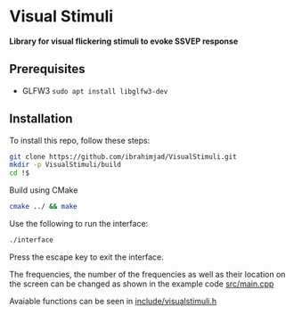 # Visual Stimuli

**Library for visual flickering stimuli to evoke SSVEP response**

## Prerequisites
* GLFW3 `sudo apt install libglfw3-dev`

## Installation
To install this repo, follow these steps:
```bash
git clone https://github.com/ibrahimjad/VisualStimuli.git
mkdir -p VisualStimuli/build
cd !$
```
Build using CMake
```bash
cmake ../ && make
```
Use the following to run the interface:
```bash
./interface 
```

Press the escape key to exit the interface.

The frequencies, the number of the frequencies as well as their location on the screen can be changed as shown in the example code [src/main.cpp](src/main.cpp)

Avaiable functions can be seen in [include/visualstimuli.h](include/visualstimuli.h)
